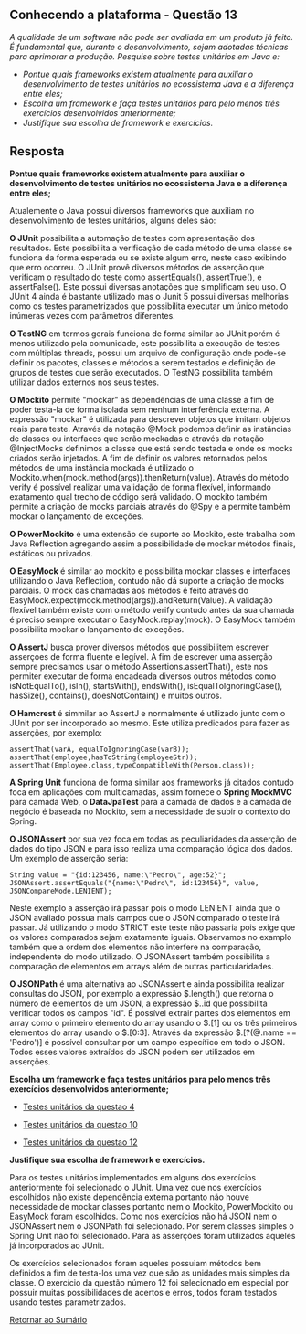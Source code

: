 <h2>Conhecendo a plataforma - Questão 13</h2>

*A qualidade de um software não pode ser avaliada em um produto já feito. É fundamental que, durante o desenvolvimento, sejam adotadas técnicas para aprimorar a produção. Pesquise sobre testes unitários em Java e:*

 - *Pontue quais frameworks existem atualmente para auxiliar o desenvolvimento de testes unitários no ecossistema Java e a diferença entre eles;*
 - *Escolha um framework e faça testes unitários para pelo menos três exercícios desenvolvidos anteriormente;*
 - *Justifique sua escolha de framework e exercícios.*

<h2>Resposta</h2>

**Pontue quais frameworks existem atualmente para auxiliar o desenvolvimento de testes unitários no ecossistema Java e a 
diferença entre eles;**

Atualemente o Java possui diversos frameworks que auxiliam no desenvolvimento de testes unitários, alguns deles são:

**O JUnit** possibilita a automação de testes com apresentação dos resultados. Este possibilita a verificação de cada método
 de uma classe se funciona da forma esperada ou se existe algum erro, neste caso exibindo que erro ocorreu. O JUnit provê
 diversos métodos de asserção que verificam o resultado do teste como assertEquals(), assertTrue(), e assertFalse(). Este
 possui diversas anotações que simplificam seu uso. O JUnit 4 ainda é bastante utilizado mas o Junit 5 possui diversas
 melhorias como os testes parametrizados que possibilita executar um único método inúmeras vezes com parâmetros diferentes.
 
 **O TestNG** em termos gerais funciona de forma similar ao JUnit porém é menos utilizado pela comunidade, este possibilita
 a execução de testes com múltiplas threads, possui um arquivo de configuração onde pode-se definir os pacotes, 
 classes e métodos a serem testados e definição de grupos de testes que serão executados. O TestNG possibilita também 
 utilizar dados externos nos seus testes.
 
 **O Mockito** permite "mockar" as dependências de uma classe a fim de poder testa-la de forma isolada sem nenhum interferência
 externa. A expressão "mockar" é utilizada para descrever objetos que imitam objetos reais para teste. Através da notação
 @Mock podemos definir as instâncias de classes ou interfaces que serão mockadas e através da notação @InjectMocks definimos a classe
 que está sendo testada e onde os mocks criados serão injetados. A fim de definir os valores retornados pelos métodos
 de uma instância mockada é utilizado o Mockito.when(mock.method(args)).thenReturn(value). Através do método verify é possível 
 realizar uma validação de forma flexível, informando exatamento qual trecho de código será validado. O mockito também 
 permite a criação de mocks parciais através do @Spy e a permite também mockar o lançamento de exceções.
 
 **O PowerMockito** é uma extensão de suporte ao Mockito, este trabalha com Java Reflection agregando assim a possibilidade
 de mockar métodos finais, estáticos ou privados. 
 
 **O EasyMock** é similar ao mockito e possibilita mockar classes e interfaces utilizando o Java Reflection, contudo não dá suporte a criação
 de mocks parciais. O mock das chamadas aos métodos é feito através do EasyMock.expect(mock.method(args)).andReturn(Value).
 A validação flexível também existe com o método verify contudo antes da sua chamada é preciso sempre executar o EasyMock.replay(mock).
 O EasyMock também possibilita mockar o lançamento de exceções.
 
 **O AssertJ** busca prover diversos métodos que possibilitem escrever asserçoes de forma fluente e legível. A fim de escrever
 uma asserção sempre precisamos usar o método Assertions.assertThat(), este nos permiter executar de forma encadeada diversos
 outros métodos como isNotEqualTo(), isIn(), startsWith(), endsWith(), isEqualToIgnoringCase(), hasSize(), contains(), doesNotContain()
 e muitos outros.
 
 **O Hamcrest** é simmilar ao AssertJ e normalmente é utilizado junto com o JUnit por ser incorporado ao mesmo. Este 
 utiliza predicados para fazer as asserções, por exemplo: 
 ```
assertThat(varA, equalToIgnoringCase(varB)); 
assertThat(employee,hasToString(employeeStr));
assertThat(Employee.class,typeCompatibleWith(Person.class));
```

**A Spring Unit** funciona de forma similar aos frameworks já citados contudo foca em aplicações com multicamadas, assim
fornece o **Spring MockMVC** para camada Web, o **DataJpaTest** para a camada de dados e a camada de negócio é baseada no 
Mockito, sem a necessidade de subir o contexto do Spring.

**O JSONAssert** por sua vez foca em todas as peculiaridades da asserção de dados do tipo JSON e para isso realiza uma 
comparação lógica dos dados. Um exemplo de asserção seria:
```
String value = "{id:123456, name:\"Pedro\", age:52}";
JSONAssert.assertEquals("{name:\"Pedro\", id:123456}", value, JSONCompareMode.LENIENT);
```

Neste exemplo a asserção irá passar pois o modo LENIENT ainda que o JSON avaliado possua mais campos que o JSON comparado 
o teste irá passar. Já utilizando o modo STRICT este teste não passaria pois exige que os valores comparados sejam
exatamente iguais. Observamos no examplo também que a ordem dos elementos não interfere na comparação, independente do 
modo utilizado. O JSONAssert também possibilita a comparação de elementos em arrays além de outras particularidades.

**O JSONPath** é uma alternativa ao JSONAssert e ainda possibilita realizar consultas do JSON, por exemplo a expressão
$.length() que retorna o número de elementos de um JSON, a expressão $..id que possibilita verificar todos os campos "id". É possível
extrair partes dos elementos em array como o primeiro elemento do array usando o $.[1] ou os três primeiros elementos do array
usando o $.[0:3]. Através da expressão $.[?(@.name == 'Pedro')] é possível consultar por um campo específico em todo o JSON.
Todos esses valores extraídos do JSON podem ser utilizados em asserções.

**Escolha um framework e faça testes unitários para pelo menos três exercícios desenvolvidos anteriormente;**

 - [Testes unitários da questao 4](tests/questao4/BigDecimalArithmeticOpsTest.java)
 
 - [Testes unitários da questao 10](tests/questao10/modifierExamples/service/PersonTest.java)
 
 - [Testes unitários da questao 12](tests/questao12/custom_exception/CustomExceptionExampleTest.java)

**Justifique sua escolha de framework e exercícios.**

Para os testes unitários implementados em alguns dos exercícios anteriormente foi selecionado o JUnit. Uma vez que nos exercícios
escolhidos não existe dependência externa portanto não houve necessidade de mockar classes portanto nem o Mockito, PowerMockito
ou EasyMock foram escolhidos. Como nos exercícios não há JSON nem o JSONAssert nem o JSONPath foi selecionado. Por serem classes 
simples o Spring Unit não foi selecionado. Para as asserções foram utilizados aqueles já incorporados ao JUnit.

Os exercícios selecionados foram aqueles possuiam métodos bem definidos a fim de testa-los uma vez que são as unidades mais simples
da classe. O exercício da questão número 12 foi selecionado em especial por possuir muitas possibilidades de acertos e erros,
todos foram testados usando testes parametrizados.

[Retornar ao Sumário](../../../../../../../README.md)